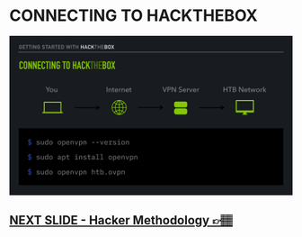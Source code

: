 # CONNECTING TO HACKTHEBOX
![Slide1](/assets_/slides3.jpg)

## [NEXT SLIDE  - Hacker Methodology 👉🏽](04-slide.md)
